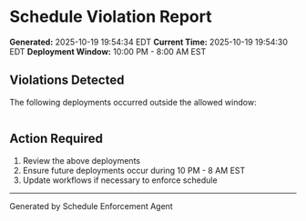 # Schedule Violation Report

**Generated:** 2025-10-19 19:54:34 EDT
**Current Time:** 2025-10-19 19:54:30 EDT
**Deployment Window:** 10:00 PM - 8:00 AM EST

## Violations Detected

The following deployments occurred outside the allowed window:

```

```

## Action Required

1. Review the above deployments
2. Ensure future deployments occur during 10 PM - 8 AM EST
3. Update workflows if necessary to enforce schedule

---

Generated by Schedule Enforcement Agent
